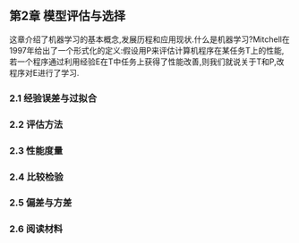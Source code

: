 ## 第2章 模型评估与选择
这章介绍了机器学习的基本概念,发展历程和应用现状.什么是机器学习?Mitchell在1997年给出了一个形式化的定义:假设用P来评估计算机程序在某任务T上的性能,若一个程序通过利用经验E在T中任务上获得了性能改善,则我们就说关于T和P,改程序对E进行了学习.

### 2.1 经验误差与过拟合

### 2.2 评估方法

### 2.3 性能度量

### 2.4 比较检验

### 2.5 偏差与方差

### 2.6 阅读材料
